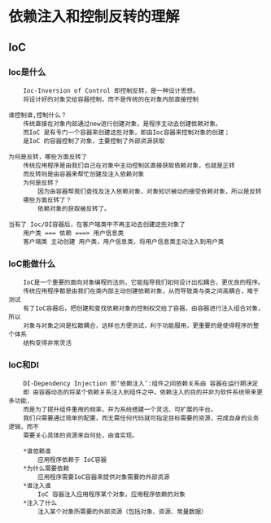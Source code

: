 # 依赖注入和控制反转的理解
## IoC
### Ioc是什么
		Ioc-Inversion of Control 即控制反转，是一种设计思想。
		将设计好的对象交给容器控制，而不是传统的在对象内部直接控制
	
	谁控制谁,控制什么？
		传统直接在对象内部通过new进行创建对象，是程序主动去创建依赖对象。
		而IoC 是有专门一个容器来创建这些对象，即由Ioc容器来控制对象的创建；
		是IoC 的容器控制了对象，主要控制了外部资源获取
	
	为何是反转，哪些方面反转了
		传统应用程序是由我们自己在对象中主动控制区直接获取依赖对象，也就是正转
		而反转则是由容器来帮忙创建及注入依赖对象
		为何是反转？
			因为由容器帮我们查找及注入依赖对象，对象知识被动的接受依赖对象，所以是反转
		哪些方面反转了？
			依赖对象的获取被反转了。
			
	当有了 Ioc/DI容器后，在客户端类中不再主动去创建这些对象了
		用户类 === 依赖 ===> 用户信息类
		客户端类 主动创建 用户类，用户信息类，将用户信息类主动注入到用户类  
		  	
### IoC能做什么
		IoC是一个重要的面向对象编程的法则，它能指导我们如何设计出松耦合，更优良的程序。
		传统应用程序都是由我们在类内部主动创建依赖对象，从而导致类与类之间高耦合，难于测试
		有了IoC容器后，把创建和查找依赖对象的控制权交给了容器，由容器进行注入组合对象，所以
		对象与对象之间是松散耦合，这样也方便测试，利于功能服用，更重要的是使得程序的整个体系
		结构变得非常灵活

### IoC和DI
		DI-Dependency Injection 即‘依赖注入’:组件之间依赖关系由 容器在运行期决定
		即 由容器动态的将某个依赖关系注入到组件之中。依赖注入的目的并非为软件系统带来更多功能，
		而是为了提升组件重用的频率，并为系统搭建一个灵活、可扩展的平台。
		我们只需要通过简单的配置，而无需任何代码就可指定目标需要的资源，完成自身的业务逻辑，而不
		需要关心具体的资源来自何处，由谁实现。
		
		*谁依赖谁
			应用程序依赖于 IoC容器
		*为什么需要依赖
			应用程序需要IoC容器来提供对象需要的外部资源
		*谁注入谁
			IoC 容器注入应用程序某个对象，应用程序依赖的对象
		*注入了什么
			注入某个对象所需要的外部资源（包括对象、资源、常量数据）
		
			
		
		
		
		
		
		
		
		
		
		
		
		
		
		
		
		
		
		
		
		
		
		
		
		
		